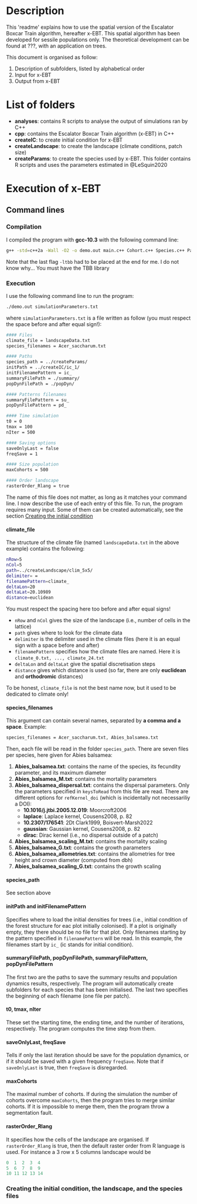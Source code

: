 # Description

This 'readme' explains how to use the spatial version of the Escalator Boxcar Train algorithm, hereafter x-EBT. This spatial algorithm has been developed for sessile populations only. The theoretical development can be found at ???, with an application on trees.

This document is organised as follow:

1. Description of subfolders, listed by alphabetical order
2. Input for x-EBT
3. Output from x-EBT

# List of folders

- **analyses**: contains R scripts to analyse the output of simulations ran by C++
- **cpp**: contains the Escalator Boxcar Train algorithm (x-EBT) in C++
- **createIC**: to create initial condition for x-EBT
- **createLandscape**: to create the landscape (climate conditions, patch size)
- **createParams**: to create the species used by x-EBT. This folder contains R scripts and uses the parameters estimated in @LeSquin2020

# Execution of x-EBT

## Command lines

### Compilation

I compiled the program with **gcc-10.3** with the following command line:

```sh
g++ -std=c++2a -Wall -O2 -o demo.out main.c++ Cohort.c++ Species.c++ Params.c++ Environment.c++ Error_classes.c++ Population.c++ Patch.c++ Forest.c++ Dispersal.c++ Distance.c++ *.cpp -ltbb
```

Note that the last flag `-ltbb` had to be placed at the end for me. I do not know why... You must have the TBB library

### Execution

I use the following command line to run the program:

```sh
./demo.out simulationParameters.txt
```

where `simulationParameters.txt` is a file written as follow (you must respect the space before and after equal sign!):

```bash
#### Files
climate_file = landscapeData.txt
species_filenames = Acer_saccharum.txt

#### Paths
species_path = ../createParams/
initPath = ../createIC/ic_1/
initFilenamePattern = ic_
summaryFilePath = ./summary/
popDynFilePath = ./popDyn/

#### Patterns filenames
summaryFilePattern = su_
popDynFilePattern = pd_

#### Time simulation
t0 = 0
tmax = 100
nIter = 500

#### Saving options
saveOnlyLast = false
freqSave = 1

#### Size population
maxCohorts = 500

#### Order landscape
rasterOrder_Rlang = true
```

The name of this file does not matter, as long as it matches your command line. I now describe the use of each entry of this file. To run, the program requires many input. Some of them can be created automatically, see the section [Creating the initial condition](#creating-the-initial-condition,-the-landscape,-and-the-species-files)

#### climate_file

The structure of the climate file (named `landscapeData.txt` in the above example) contains the following:

```bash
nRow=5
nCol=5
path=../createLandscape/clim_5x5/
delimiter= = 
filenamePattern=climate_
deltaLon=20
deltaLat=20.10989
distance=euclidean
```

You must respect the spacing here too before and after equal signs!

- `nRow` and `nCol` gives the size of the landscape (i.e., number of cells in the lattice)
- `path` gives where to look for the climate data
- `delimiter` is the delimiter used in the climate files (here it is an equal sign with a space before and after)
- `filenamePattern` specifies how the climate files are named. Here it is `climate_0.txt, ..., climate_24.txt`
- `deltaLon` and `deltaLat` give the spatial discretisation steps
- `distance` gives which distance is used (so far, there are only **euclidean** and **orthodromic** distances)

To be honest, `climate_file` is not the best name now, but it used to be dedicated to climate only!

#### species_filenames

This argument can contain several names, separated by **a comma and a space**. Example:

```bash
species_filenames = Acer_saccharum.txt, Abies_balsamea.txt
```

Then, each file will be read in the folder `species_path`. There are seven files per species, here given for Abies balsamea:

1. **Abies_balsamea.txt**: contains the name of the species, its fecundity parameter, and its maximum diameter
2. **Abies_balsamea_M.txt**: contains the mortality parameters
3. **Abies_balsamea_dispersal.txt**: contains the dispersal parameters. Only the parameters specified in `keysToRead` from this file are read. There are different options for `refKernel_doi` (which is incidentally not necessariliy a DOI):
   - **10.1016/j.jtbi.2005.12.019**: Moorcroft2006
   - **laplace**: Laplace kernel, Cousens2008, p. 82
   - **10.2307/176541**: 2Dt Clark1999, Boisvert-Marsh2022
   - **gaussian**: Gaussian kernel, Cousens2008, p. 82
   - **dirac**: Dirac kernel (i.e., no dispersal outside of a patch)
4. **Abies_balsamea_scaling_M.txt**: contains the mortality scaling
5. **Abies_balsamea_G.txt**: contains the growth parameters
6. **Abies_balsamea_allometries.txt**: contains the allometries for tree height and crown diameter (computed from dbh)
7. **Abies_balsamea_scaling_G.txt**: contains the growth scaling

#### species_path

See section above

#### initPath and initFilenamePattern

Specifies where to load the initial densities for trees (i.e., initial condition of the forest structure for eac plot initially colonised). If a plot is originally empty, they there should be no file for that plot. Only filenames starting by the pattern specified in `filenamePattern` will be read. In this example, the filenames start by `ic_` (ic stands for initial condition).

#### summaryFilePath, popDynFilePath, summaryFilePattern, popDynFilePattern

The first two are the paths to save the summary results and population dynamics results, respectively. The program will automatically create subfolders for each species that has been initialised. The last two specifies the beginning of each filename (one file per patch).

#### t0, tmax, nIter

These set the starting time, the ending time, and the number of iterations, respectively. The program computes the time step from them.

#### saveOnlyLast, freqSave

Tells if only the last iteration should be save for the population dynamics, or if it should be saved with a given frequency `freqSave`. Note that if `saveOnlyLast` is true, then `freqSave` is disregarded.

#### maxCohorts

The maximal number of cohorts. If during the simulation the number of cohorts overcome `maxCohorts`, then the program tries to merge similar cohorts. If it is impossible to merge them, then the program throw a segmentation fault.

#### rasterOrder_Rlang

It specifies how the cells of the landscape are organised. If `rasterOrder_Rlang` is true, then the default raster order from R language is used. For instance a 3 row x 5 columns landscape would be

```R
0  1  2  3  4
5  6  7  8  9
10 11 12 13 14
```

### Creating the initial condition, the landscape, and the species files

